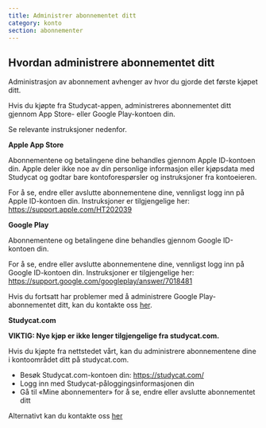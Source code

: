 ```yaml
---
title: Administrer abonnementet ditt
category: konto
section: abonnementer
---
```

## Hvordan administrere abonnementet ditt

Administrasjon av abonnement avhenger av hvor du gjorde det første kjøpet ditt.

Hvis du kjøpte fra Studycat-appen, administreres abonnementet ditt gjennom App Store- eller Google Play-kontoen din.

Se relevante instruksjoner nedenfor.

**Apple App Store**

Abonnementene og betalingene dine behandles gjennom Apple ID-kontoen din. Apple deler ikke noe av din personlige informasjon eller kjøpsdata med Studycat og godtar bare kontoforespørsler og instruksjoner fra kontoeieren.

For å se, endre eller avslutte abonnementene dine, vennligst logg inn på Apple ID-kontoen din. Instruksjoner er tilgjengelige her: <https://support.apple.com/HT202039>

**Google Play**

Abonnementene og betalingene dine behandles gjennom Google ID-kontoen din.

For å se, endre eller avslutte abonnementene dine, vennligst logg inn på Google ID-kontoen din. Instruksjoner er tilgjengelige her: <https://support.google.com/googleplay/answer/7018481>

Hvis du fortsatt har problemer med å administrere Google Play-abonnementet ditt, kan du kontakte oss [her](https://help.studycat.com/hc/en-us/requests/new).

**Studycat.com**

**VIKTIG: Nye kjøp er ikke lenger tilgjengelige fra studycat.com.**

Hvis du kjøpte fra nettstedet vårt, kan du administrere abonnementene dine i kontoområdet ditt på studycat.com.

* Besøk Studycat.com-kontoen din: <https://studycat.com/>
* Logg inn med Studycat-påloggingsinformasjonen din
* Gå til «Mine abonnementer» for å se, endre eller avslutte abonnementet ditt

Alternativt kan du kontakte oss [her](https://help.studycat.com/hc/en-us/requests/new)